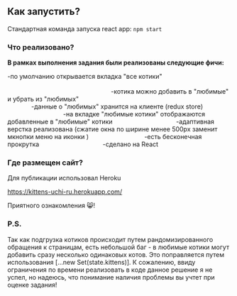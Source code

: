 
## Как запустить?

Стандартная команда запуска react app: `npm start`

### Что реализовано?

**В рамках выполнения задания были реализованы следующие фичи:**

-по умолчанию открывается вкладка "все котики"                                                                                                  
-котика можно добавить в "любимые" и убрать из "любимых"                                            
-данные о "любимых" хранится на клиенте (redux store)                    
-на вкладке "любимые котики" отображаются добавленные в "любимые" котики                
-адаптивная верстка реализована (сжатие окна по ширине менее 500px заменит мкнопки меню на иконки )              
-есть бесконечная прокрутка                
-сделано на React                

### Где размещен сайт?

Для публикации использовал Heroku

https://kittens-uchi-ru.herokuapp.com/

Приятного ознакомления 😸!

### P.S.

Так как подгрузка котиков происходит путем рандомизированного обращения к страницам, есть небольшой баг - в любимые котики могут добавить сразу несколько одинаковых котов.
Это поправляется путем использования [...new Set(state.kittens)]. К сожалению, ввиду ограничения по времени реализовать в коде данное решение я не успел, но надеюсь, что понимание наличия проблемы вы учтет при оценке задания!
